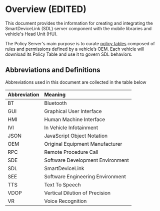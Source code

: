 # Overview (EDITED)
This document provides the information for creating and integrating the SmartDeviceLink (SDL) server component with the mobile libraries and vehicle's Head Unit (HU).

The Policy Server's main purpose is to curate [policy tables](/docs/sdl-server/master/policy-table/overview) composed of rules and permissions defined by a vehicle’s OEM. Each vehicle will download its Policy Table and use it to govern SDL behaviors.

## Abbreviations and Definitions
Abbreviations used in this document are collected in the table below

| Abbreviation | Meaning     |
| :------------- | :------------- |
|BT|Bluetooth|
|GUI|Graphical User Interface|
|HMI|Human Machine Interface|
|IVI|In Vehicle Infotainment|
|JSON|JavaScript Object Notation|
|OEM|Original Equipment Manufacturer|
|RPC|Remote Procedure Call|
|SDE|Software Development Environment|
|SDL|SmartDeviceLink|
|SEE|Software Engineering Environment|
|TTS|Text To Speech|
|VDOP|Vertical Dilution of Precision|
|VR|Voice Recognition|
